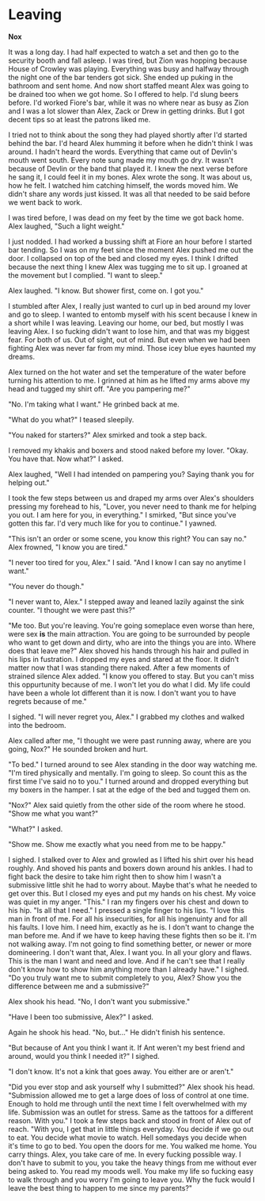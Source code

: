 # Leaving

**Nox**

It was a long day.  I had half expected to watch a set and then go to the security booth and fall asleep.  I was tired, but Zion was hopping because House of Crowley was playing.  Everything was busy and halfway through the night one of the bar tenders got sick.  She ended up puking in the bathroom and sent home.  And now short staffed meant Alex was going to be drained too when we got home.  So I offered to help.  I'd slung beers before.  I'd worked Fiore's bar, while it was no where near as busy as Zion and I was a lot slower than Alex, Zack or Drew in getting drinks.  But I got decent tips so at least the patrons liked me.

I tried not to think about the song they had played shortly after I'd started behind the bar.  I'd heard Alex humming it before when he didn't think I was around.  I hadn't heard the words.  Everything that came out of Devlin's mouth went south.  Every note sung made my mouth go dry.  It wasn't because of Devlin or the band that played it.  I knew the next verse before he sang it, I could feel it in my bones.  Alex wrote the song.  It was about us, how he felt.  I watched him catching himself, the words moved him.  We didn't share any words just kissed.  It was all that needed to be said before we went back to work.

I was tired before, I was dead on my feet by the time we got back home.  Alex laughed, "Such a light weight."

I just nodded.  I had worked a bussing shift at Fiore an hour before I started bar tending.  So I was on my feet since the moment Alex pushed me out the door.  I collapsed on top of the bed and closed my eyes.  I think I drifted because the next thing I knew Alex was tugging me to sit up.  I groaned at the movement but I complied.  "I want to sleep."

Alex laughed.  "I know.  But shower first, come on.  I got you."

I stumbled after Alex, I really just wanted to curl up in bed around my lover and go to sleep.  I wanted to entomb myself with his scent because I knew in a short while I was leaving.  Leaving our home, our bed, but mostly I was leaving Alex.  I so fucking didn't want to lose him, and that was my biggest fear.  For both of us.  Out of sight, out of mind.  But even when we had been fighting Alex was never far from my mind.  Those icey blue eyes haunted my dreams.

Alex turned on the hot water and set the temperature of the water before turning his attention to me.  I grinned at him as he lifted my arms above my head and tugged my shirt off.  "Are you pampering me?"

"No.  I'm taking what I want."  He grinbed back at me.

"What do you what?" I teased sleepily.

"You naked for starters?"  Alex smirked and took a step back.

I removed my khakis and boxers and stood naked before my lover.  "Okay.  You have that.  Now what?" I asked.

Alex laughed, "Well I had intended on pampering you? Saying thank you for helping out."

I took the few steps between us and draped my arms over Alex's shoulders pressing my forehead to his, "Lover, you never need to thank me for helping you out.  I am here for you, in everything."  I smirked, "But since you've gotten this far.  I'd very much like for you to continue."  I yawned.

"This isn't an order or some scene, you know this right?  You can say no."  Alex frowned, "I know you are tired."

"I never too tired for you, Alex."  I said.  "And I know I can say no anytime I want."

"You never do though."

"I never want to, Alex."  I stepped away and leaned lazily against the sink counter.  "I thought we were past this?"

"Me too.  But you're leaving.  You're going someplace even worse than here, were sex **is** the main attraction.  You are going to be surrounded by people who want to get down and dirty, who are into the things you are into.  Where does that leave me?"  Alex shoved his hands through his hair and pulled in his lips in fustration.  I dropped my eyes and stared at the floor.  It didn't matter now that I was standing there naked.  After a few moments of strained silence Alex added.  "I know you offered to stay.  But you can't miss this oppurtunity because of me.  I won't let you do what I did.  My life could have been a whole lot different than it is now. I don't want you to have regrets because of me."

I sighed.  "I will never regret you, Alex."  I grabbed my clothes and walked into the bedroom.

Alex called after me, "I thought we were past running away, where are you going, Nox?"  He sounded broken and hurt.

"To bed."  I turned around to see Alex standing in the door way watching me.  "I'm tired physically and mentally.  I'm going to sleep.  So count this as the first time I've said no to you."  I turned around and dropped everything but my boxers in the hamper.  I sat at the edge of the bed and tugged them on.

"Nox?"  Alex said quietly from the other side of the room where he stood.  "Show me what you want?"

"What?"  I asked.

"Show me.  Show me exactly what you need from me to be happy."

I sighed.  I stalked over to Alex and growled as I lifted his shirt over his head roughly.  And shoved his pants and boxers down around his ankles.  I had to fight back the desire to take him right then to show him I wasn't a submissive little shit he had to worry about.  Maybe that's what he needed to get over this.  But I closed my eyes and put my hands on his chest.  My voice was quiet in my anger.  "This." I ran my fingers over his chest and down to his hip.  "Is all that I need."  I pressed a single finger to his lips.  "I love this man in front of me.  For all his insecurities, for all his ingenuinty and for all his faults.  I love him.  I need him, exactly as he is.  I don't want to change the man before me.  And if we have to keep having these fights then so be it.  I'm not walking away.  I'm not going to find something better, or newer or more domineering.  I don't want that, Alex.  I want you.  In all your glory and flaws.  This is the man I want and need and love.  And if he can't see that I really don't know how to show him anything more than I already have."  I sighed.  "Do you truly want me to submit completely to you, Alex?  Show you the difference between me and a submissive?"

Alex shook his head.  "No, I don't want you submissive."

"Have I been too submissive, Alex?"  I asked.

Again he shook his head.  "No, but..."  He didn't finish his sentence.

"But because of Ant you think I want it.  If Ant weren't my best friend and around, would you think I needed it?"  I sighed.

"I don't know.  It's not a kink that goes away.  You either are or aren't."

"Did you ever stop and ask yourself why I submitted?"  Alex shook his head.  "Submission allowed me to get a large does of loss of control at one time.  Enough to hold me through until the next time I felt overwhelmed with my life.  Submission was an outlet for stress.  Same as the tattoos for a different reason.  With you."  I took a few steps back and stood in front of Alex out of reach.  "With you, I get that in little things everyday.  You decide if we go out to eat.  You decide what movie to watch.  Hell somedays you decide when it's time to go to bed.  You open the doors for me.  You walked me home.  You carry things.  Alex, you take care of me.  In every fucking possible way.  I don't have to submit to you, you take the heavy things from me without ever being asked to.  You read my moods well.  You make my life so fucking easy to walk through and you worry I'm going to leave you.  Why the fuck would I leave the best thing to happen to me since my parents?"